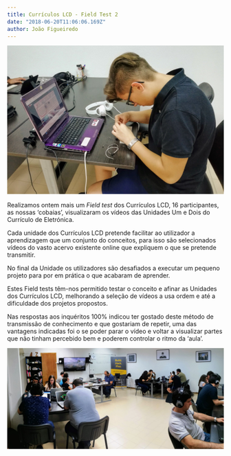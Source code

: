 ```yaml
---
title: Currículos LCD - Field Test 2
date: "2018-06-20T11:06:06.169Z"
author: João Figueiredo
---
```


<img src="dulce.jpg" /><br />

Realizamos ontem mais um *Field test* dos Currículos LCD, 16 participantes, as nossas ‘cobaias’, visualizaram os vídeos das Unidades Um e Dois do Currículo de Eletrónica.

Cada unidade dos Currículos LCD pretende facilitar ao utilizador a aprendizagem que um conjunto do conceitos, para isso são selecionados vídeos do vasto acervo existente online que expliquem o que se pretende transmitir.  

No final da Unidade os utilizadores são desafiados a executar um pequeno projeto para por em prática o que acabaram de aprender.

Estes Field tests têm-nos permitido testar o conceito e afinar as Unidades dos Currículos LCD, melhorando a seleção de vídeos a usa ordem e até a dificuldade dos projetos propostos.

Nas respostas aos inquéritos 100% indicou ter gostado deste método de transmissão de conhecimento e que gostariam de repetir, uma das vantagens indicadas foi o se poder parar o vídeo e voltar a visualizar partes que não tinham percebido bem e poderem controlar o ritmo da ‘aula’.

<img src="room.jpg" /><br />
